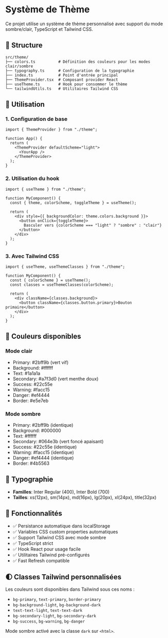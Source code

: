 # Système de Thème

Ce projet utilise un système de thème personnalisé avec support du mode sombre/clair, TypeScript et Tailwind CSS.

## 🎨 Structure

```
src/theme/
├── colors.ts          # Définition des couleurs pour les modes clair/sombre
├── typography.ts      # Configuration de la typographie
├── index.ts           # Point d'entrée principal
├── ThemeProvider.tsx  # Composant provider React
├── useTheme.ts        # Hook pour consommer le thème
└── tailwindUtils.ts   # Utilitaires Tailwind CSS
```

## 🚀 Utilisation

### 1. Configuration de base

```tsx
import { ThemeProvider } from "./theme";

function App() {
  return (
    <ThemeProvider defaultScheme="light">
      <YourApp />
    </ThemeProvider>
  );
}
```

### 2. Utilisation du hook

```tsx
import { useTheme } from "./theme";

function MyComponent() {
  const { theme, colorScheme, toggleTheme } = useTheme();

  return (
    <div style={{ backgroundColor: theme.colors.background }}>
      <button onClick={toggleTheme}>
        Basculer vers {colorScheme === "light" ? "sombre" : "clair"}
      </button>
    </div>
  );
}
```

### 3. Avec Tailwind CSS

```tsx
import { useTheme, useThemeClasses } from "./theme";

function MyComponent() {
  const { colorScheme } = useTheme();
  const classes = useThemeClasses(colorScheme);

  return (
    <div className={classes.background}>
      <button className={classes.button.primary}>Bouton primaire</button>
    </div>
  );
}
```

## 🎨 Couleurs disponibles

### Mode clair

- Primary: #2bff9b (vert vif)
- Background: #ffffff
- Text: #1a1a1a
- Secondary: #a7f3d0 (vert menthe doux)
- Success: #22c55e
- Warning: #facc15
- Danger: #ef4444
- Border: #e5e7eb

### Mode sombre

- Primary: #2bff9b (identique)
- Background: #000000
- Text: #ffffff
- Secondary: #064e3b (vert foncé apaisant)
- Success: #22c55e (identique)
- Warning: #facc15 (identique)
- Danger: #ef4444 (identique)
- Border: #4b5563

## 📝 Typographie

- **Familles**: Inter Regular (400), Inter Bold (700)
- **Tailles**: xs(12px), sm(14px), md(16px), lg(20px), xl(24px), title(32px)

## 🔧 Fonctionnalités

- ✅ Persistance automatique dans localStorage
- ✅ Variables CSS custom properties automatiques
- ✅ Support Tailwind CSS avec mode sombre
- ✅ TypeScript strict
- ✅ Hook React pour usage facile
- ✅ Utilitaires Tailwind pré-configurés
- ✅ Fast Refresh compatible

## 🌓 Classes Tailwind personnalisées

Les couleurs sont disponibles dans Tailwind sous ces noms :

- `bg-primary`, `text-primary`, `border-primary`
- `bg-background-light`, `bg-background-dark`
- `text-text-light`, `text-text-dark`
- `bg-secondary-light`, `bg-secondary-dark`
- `bg-success`, `bg-warning`, `bg-danger`

Mode sombre activé avec la classe `dark` sur `<html>`.
